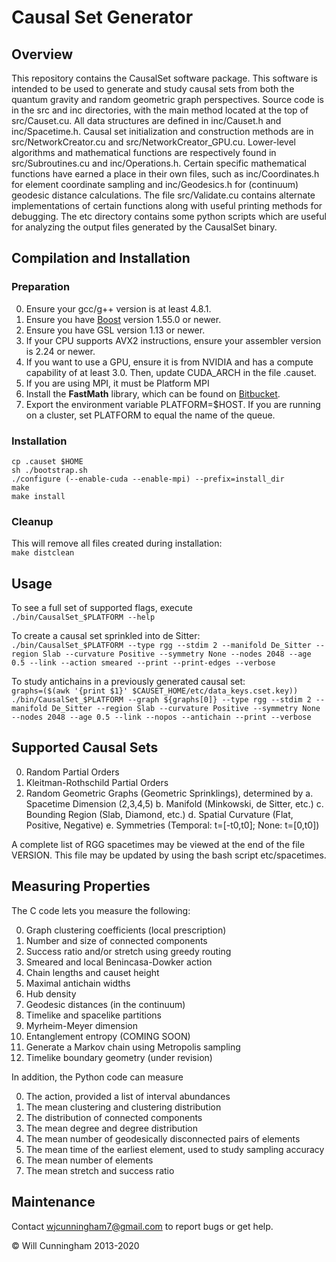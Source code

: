 # Causal Set Generator

## Overview
This repository contains the CausalSet software package. This software is intended to be used to generate and study causal sets from both the quantum gravity and random geometric graph perspectives. Source code is in the src and inc directories, with the main method located at the top of src/Causet.cu.  All data structures are defined in inc/Causet.h and inc/Spacetime.h. Causal set initialization and construction methods are in src/NetworkCreator.cu and src/NetworkCreator_GPU.cu. Lower-level algorithms and mathematical functions are respectively found in src/Subroutines.cu and inc/Operations.h. Certain specific mathematical functions have earned a place in their own files, such as inc/Coordinates.h for element coordinate sampling and inc/Geodesics.h for (continuum) geodesic distance calculations. The file src/Validate.cu contains alternate implementations of certain functions along with useful printing methods for debugging. The etc directory contains some python scripts which are useful for analyzing the output files generated by the CausalSet binary.

## Compilation and Installation
### Preparation
0. Ensure your gcc/g++ version is at least 4.8.1.
1. Ensure you have [Boost](https://www.boost.org) version 1.55.0 or newer.
2. Ensure you have GSL version 1.13 or newer.
3. If your CPU supports AVX2 instructions, ensure your assembler version is 2.24 or newer.
4. If you want to use a GPU, ensure it is from NVIDIA and has a compute capability of at least 3.0. Then, update CUDA_ARCH in the file .causet.
5. If you are using MPI, it must be Platform MPI
6. Install the **FastMath** library, which can be found on [Bitbucket](https://bitbucket.org/dk-lab/2015_code_fastmath).
7. Export the environment variable PLATFORM=$HOST. If you are running on a cluster, set PLATFORM to equal the name of the queue.

### Installation
`cp .causet $HOME`  
`sh ./bootstrap.sh`  
`./configure (--enable-cuda --enable-mpi) --prefix=install_dir`  
`make`  
`make install`  

### Cleanup
This will remove all files created during installation:  
`make distclean`

## Usage
To see a full set of supported flags, execute  
`./bin/CausalSet_$PLATFORM --help`  

To create a causal set sprinkled into de Sitter:  
`./bin/CausalSet_$PLATFORM --type rgg --stdim 2 --manifold De_Sitter --region Slab --curvature Positive --symmetry None --nodes 2048 --age 0.5 --link --action smeared --print --print-edges --verbose`  

To study antichains in a previously generated causal set:  
`graphs=($(awk '{print $1}' $CAUSET_HOME/etc/data_keys.cset.key))`  
`./bin/CausalSet_$PLATFORM --graph ${graphs[0]} --type rgg --stdim 2 --manifold De_Sitter --region Slab --curvature Positive --symmetry None --nodes 2048 --age 0.5 --link --nopos --antichain --print --verbose`

## Supported Causal Sets
0. Random Partial Orders
1. Kleitman-Rothschild Partial Orders
2. Random Geometric Graphs (Geometric Sprinklings), determined by
    a. Spacetime Dimension (2,3,4,5)
    b. Manifold (Minkowski, de Sitter, etc.)
    c. Bounding Region (Slab, Diamond, etc.)
    d. Spatial Curvature (Flat, Positive, Negative)
    e. Symmetries (Temporal: t=[-t0,t0]; None: t=[0,t0])

A complete list of RGG spacetimes may be viewed at the end of the file VERSION. This file may be updated by using the bash script etc/spacetimes. 

## Measuring Properties
The C code lets you measure the following:  

0. Graph clustering coefficients (local prescription)
1. Number and size of connected components
2. Success ratio and/or stretch using greedy routing
3. Smeared and local Benincasa-Dowker action
4. Chain lengths and causet height
5. Maximal antichain widths
6. Hub density
7. Geodesic distances (in the continuum)
8. Timelike and spacelike partitions
9. Myrheim-Meyer dimension
10. Entanglement entropy (COMING SOON)
11. Generate a Markov chain using Metropolis sampling
12. Timelike boundary geometry (under revision)

In addition, the Python code can measure

0. The action, provided a list of interval abundances
1. The mean clustering and clustering distribution
2. The distribution of connected components
3. The mean degree and degree distribution
4. The mean number of geodesically disconnected pairs of elements
5. The mean time of the earliest element, used to study sampling accuracy
6. The mean number of elements
7. The mean stretch and success ratio

## Maintenance
Contact <wjcunningham7@gmail.com> to report bugs or get help.  

&copy; Will Cunningham 2013-2020
